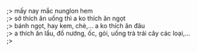 ;> mấy nay mắc nunglon hem<br>
;> sở thích ăn uống thì a ko thích ăn ngọt<br>
;> bánh ngọt, hay kem, chè,... a ko thích ăn đâu<br>
;> a thích ăn lẩu, đồ nướng, ốc, gỏi, uống trà trái cây các loại,...<br>
;> 
